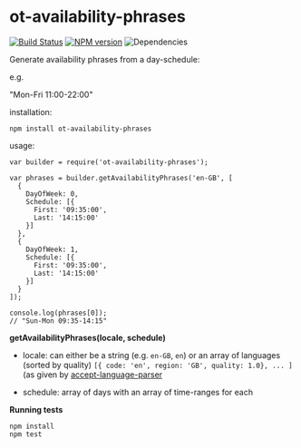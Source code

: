 ot-availability-phrases
======================

[![Build Status](https://travis-ci.org/opentable/ot-availability-phrases.png?branch=master)](https://travis-ci.org/opentable/ot-availability-phrases) [![NPM version](https://badge.fury.io/js/ot-availability-phrases.png)](http://badge.fury.io/js/ot-availability-phrases) ![Dependencies](https://david-dm.org/opentable/ot-availability-phrases.png)

Generate availability phrases from a day-schedule:

e.g.

"Mon-Fri 11:00-22:00"

installation:

```
npm install ot-availability-phrases
```

usage:

```
var builder = require('ot-availability-phrases');

var phrases = builder.getAvailabilityPhrases('en-GB', [
  {
    DayOfWeek: 0,
    Schedule: [{
      First: '09:35:00',
      Last: '14:15:00'
    }] 
  },
  {
    DayOfWeek: 1,
    Schedule: [{
      First: '09:35:00',
      Last: '14:15:00'
    }] 
  }
]);

console.log(phrases[0]);
// "Sun-Mon 09:35-14:15"

```

__getAvailabilityPhrases(locale, schedule)__

- locale: can either be a string (e.g. `en-GB`, `en`) or an array of languages (sorted by quality) `[{ code: 'en', region: 'GB', quality: 1.0}, ... ]` (as given by [accept-language-parser](https://www.npmjs.com/package/accept-language-parser)

- schedule: array of days with an array of time-ranges for each

__Running tests__
```
npm install
npm test
```
